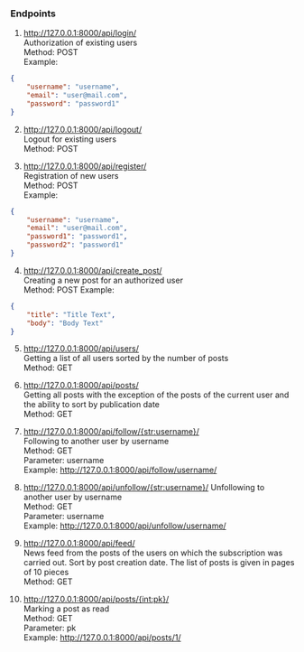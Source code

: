 
### Endpoints

1. http://127.0.0.1:8000/api/login/  
Authorization of existing users  
Method: POST  
Example:
```json
{
    "username": "username",
    "email": "user@mail.com",
    "password": "password1"
}
```

2. http://127.0.0.1:8000/api/logout/  
Logout for existing users  
Method: POST  

3. http://127.0.0.1:8000/api/register/  
Registration of new users  
Method: POST  
Example:  
```json
{
    "username": "username",
    "email": "user@mail.com",
    "password1": "password1",
    "password2": "password1"
}
```

4. http://127.0.0.1:8000/api/create_post/  
Creating a new post for an authorized user  
Method: POST
Example:
```json
{
    "title": "Title Text",
    "body": "Body Text"
}
```

5. http://127.0.0.1:8000/api/users/  
Getting a list of all users sorted by the number of posts  
Method: GET  

6. http://127.0.0.1:8000/api/posts/  
Getting all posts with the exception of the posts of the current user and the ability to sort by publication date  
Method: GET

7. http://127.0.0.1:8000/api/follow/{str:username}/  
Following to another user by username  
Method: GET  
Parameter: username  
Example: http://127.0.0.1:8000/api/follow/username/

8. http://127.0.0.1:8000/api/unfollow/{str:username}/ 
Unfollowing to another user by username  
Method: GET  
Parameter: username  
Example: http://127.0.0.1:8000/api/unfollow/username/

9. http://127.0.0.1:8000/api/feed/  
News feed from the posts of the users on which the subscription was carried out. Sort by post creation date. The list of posts is given in pages of 10 pieces  
Method: GET

10. http://127.0.0.1:8000/api/posts/{int:pk}/  
Marking a post as read  
Method: GET  
Parameter: pk  
Example: http://127.0.0.1:8000/api/posts/1/

